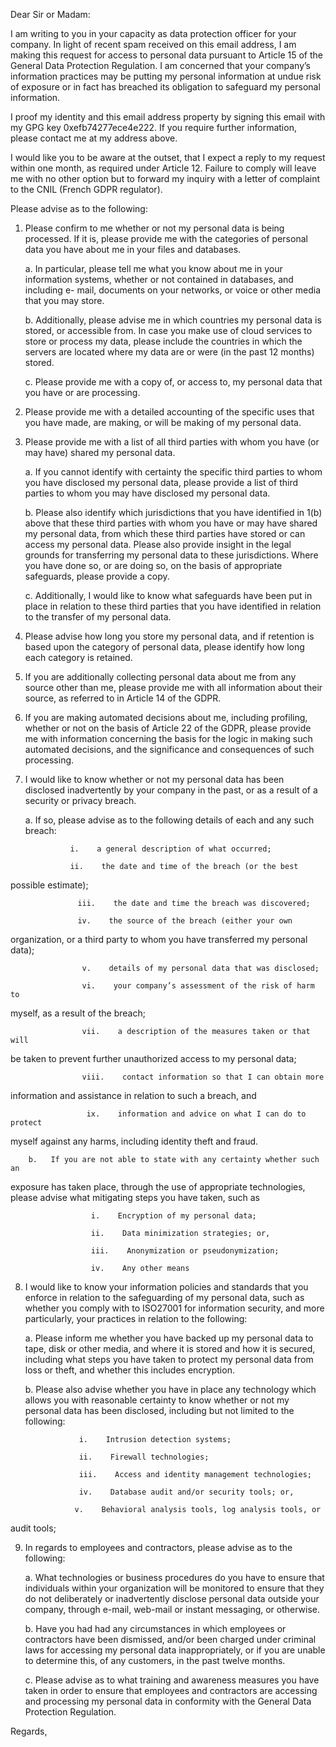 Dear Sir or Madam:

I am writing to you in your capacity as data protection officer for your 
company. In light of recent spam received on this email address,
I am making this request for access to personal data 
pursuant to Article 15 of the General Data Protection Regulation.
I am concerned that your company’s information practices may be putting my 
personal information at undue risk of exposure or in fact has breached its 
obligation to safeguard my personal information.

I proof my identity and this email address property by signing this email with 
my GPG key 0xefb74277ece4e222.
If you require further information, please contact me at my address above.

I would like you to be aware at the outset, that I expect a reply to my 
request within one month, as required under Article 12. Failure to comply will
leave me with no other option but to forward my inquiry with a letter of 
complaint to the CNIL (French GDPR regulator).

Please advise as to the following:

1.   Please confirm to me whether or not my personal data is being processed. 
If it is, please provide me with the categories of personal data you have 
about me in your files and databases.

        a.   In particular, please tell me what you know about me in your 
information systems, whether or not contained in databases, and including e-
mail, documents on your networks, or voice or other media that you may store.

        b.   Additionally, please advise me in which countries my personal data is 
stored, or accessible from. In case you make use of cloud services to store or 
process my data, please include the countries in which the servers are located 
where my data are or were (in the past 12 months) stored.

        c.   Please provide me with a copy of, or access to, my personal data that 
you have or are processing.

2.   Please provide me with a detailed accounting of the specific uses that 
you have made, are making, or will be making of my personal data.

3.   Please provide me with a list of all third parties with whom you have (or may 
have) shared my personal data.

        a.   If you cannot identify with certainty the specific third parties to 
whom you have disclosed my personal data, please provide a list of third 
parties to whom you may have disclosed my personal data.

        b.   Please also identify which jurisdictions that you have identified in 
1(b) above that these third parties with whom you have or may have shared my 
personal data, from which these third parties have stored or can access my 
personal data. Please also provide insight in the legal grounds for 
transferring my personal data to these jurisdictions. Where you have done so, 
or are doing so, on the basis of appropriate safeguards, please provide a 
copy.

        c.   Additionally, I would like to know what safeguards have been put in 
place in relation to these third parties that you have identified in relation 
to the transfer of my personal data.

4.   Please advise how long you store my personal data, and if retention is 
based upon the category of personal data, please identify how long each 
category is retained.

5.   If you are additionally collecting personal data about me from any source 
other than me, please provide me with all information about their source, as 
referred to in Article 14 of the GDPR.

6.   If you are making automated decisions about me, including profiling, 
whether or not on the basis of Article 22 of the GDPR, please provide me with 
information concerning the basis for the logic in making such automated 
decisions, and the significance and consequences of such processing.

7.   I would like to know whether or not my personal data has been disclosed 
inadvertently by your company in the past, or as a result of a security or 
privacy breach.

        a.   If so, please advise as to the following details of each and any such 
breach:

                   i.    a general description of what occurred;

                   ii.    the date and time of the breach (or the best 
possible estimate);

                   iii.    the date and time the breach was discovered;

                   iv.    the source of the breach (either your own 
organization, or a third party to whom you have transferred my personal data);

                    v.    details of my personal data that was disclosed;

                    vi.    your company’s assessment of the risk of harm to 
myself, as a result of the breach;

                    vii.    a description of the measures taken or that will 
be taken to prevent further unauthorized access to my personal data;

                    viii.    contact information so that I can obtain more 
information and assistance in relation to such a breach, and

                     ix.    information and advice on what I can do to protect 
myself against any harms, including identity theft and fraud.

        b.   If you are not able to state with any certainty whether such an 
exposure has taken place, through the use of appropriate technologies, please 
advise what mitigating steps you have taken, such as

                      i.    Encryption of my personal data;

                      ii.    Data minimization strategies; or,

                      iii.    Anonymization or pseudonymization;

                      iv.    Any other means

8.   I would like to know your information policies and standards that you 
enforce in relation to the safeguarding of my personal data, such as whether 
you comply with to ISO27001 for information security, and more particularly, your 
practices in relation to the following:

        a.   Please inform me whether you have backed up my personal data to 
tape, 
disk or other media, and where it is stored and how it is secured, including 
what steps you have taken to protect my personal data from loss or theft, and 
whether this includes encryption.

        b.   Please also advise whether you have in place any technology which 
allows you with reasonable certainty to know whether or not my personal data 
has been disclosed, including but not limited to the following:

                     i.    Intrusion detection systems;

                     ii.    Firewall technologies;

                     iii.    Access and identity management technologies;

                     iv.    Database audit and/or security tools; or,

                    v.    Behavioral analysis tools, log analysis tools, or 
audit tools;

9.   In regards to employees and contractors, please advise as to the 
following:

        a.   What technologies or business procedures do you have to ensure 
that 
individuals within your organization will be monitored to ensure that they do 
not deliberately or inadvertently disclose personal data outside your company, 
through e-mail, web-mail or instant messaging, or otherwise.

        b.   Have you had had any circumstances in which employees or 
contractors 
have been dismissed, and/or been charged under criminal laws for accessing my 
personal data inappropriately, or if you are unable to determine this, of any 
customers, in the past twelve months.

        c.   Please advise as to what training and awareness measures you have 
taken in order to ensure that employees and contractors are accessing and 
processing my personal data in conformity with the General Data Protection 
Regulation.

Regards,
